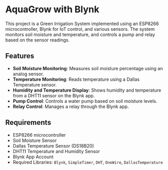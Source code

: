 # AquaGrow with Blynk

This project is a Green Irrigation System implemented using an ESP8266 microcontroller, Blynk for IoT control, and various sensors. The system monitors soil moisture and temperature, and controls a pump and relay based on the sensor readings.

## Features

- **Soil Moisture Monitoring**: Measures soil moisture percentage using an analog sensor.
- **Temperature Monitoring**: Reads temperature using a Dallas Temperature sensor.
- **Humidity and Temperature Display**: Shows humidity and temperature from a DHT11 sensor on the Blynk app.
- **Pump Control**: Controls a water pump based on soil moisture levels.
- **Relay Control**: Manages a relay through the Blynk app.

## Requirements

- ESP8266 microcontroller
- Soil Moisture Sensor
- Dallas Temperature Sensor (DS18B20)
- DHT11 Temperature and Humidity Sensor
- Blynk App Account
- Required Libraries: `Blynk`, `SimpleTimer`, `DHT`, `OneWire`, `DallasTemperature`
